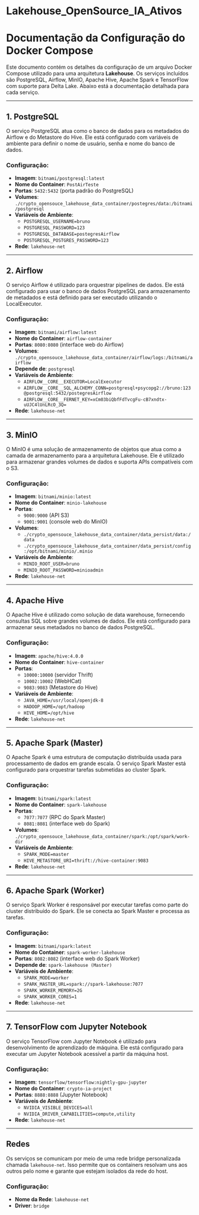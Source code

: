 # Lakehouse_OpenSource_IA_Ativos


# Documentação da Configuração do Docker Compose

Este documento contém os detalhes da configuração de um arquivo Docker Compose utilizado para uma arquitetura **Lakehouse**. Os serviços incluídos são PostgreSQL, Airflow, MinIO, Apache Hive, Apache Spark e TensorFlow com suporte para Delta Lake. Abaixo está a documentação detalhada para cada serviço.

---

## 1. PostgreSQL

O serviço PostgreSQL atua como o banco de dados para os metadados do Airflow e do Metastore do Hive. Ele está configurado com variáveis de ambiente para definir o nome de usuário, senha e nome do banco de dados.

### Configuração:
- **Imagem**: `bitnami/postgresql:latest`
- **Nome do Container**: `PostAirTeste`
- **Portas**: `5432:5432` (porta padrão do PostgreSQL)
- **Volumes**: `./crypto_opensouce_lakehouse_data_container/postegres/data:/bitnami/postgresql`
- **Variáveis de Ambiente**:
  - `POSTGRESQL_USERNAME=bruno`
  - `POSTGRESQL_PASSWORD=123`
  - `POSTGRESQL_DATABASE=postegresAirflow`
  - `POSTGRESQL_POSTGRES_PASSWORD=123`
- **Rede**: `lakehouse-net`

---

## 2. Airflow

O serviço Airflow é utilizado para orquestrar pipelines de dados. Ele está configurado para usar o banco de dados PostgreSQL para armazenamento de metadados e está definido para ser executado utilizando o LocalExecutor.

### Configuração:
- **Imagem**: `bitnami/airflow:latest`
- **Nome do Container**: `airflow-container`
- **Portas**: `8080:8080` (interface web do Airflow)
- **Volumes**: `./crypto_opensouce_lakehouse_data_container/airflow/logs:/bitnami/airflow`
- **Depende de**: `postgresql`
- **Variáveis de Ambiente**:
  - `AIRFLOW__CORE__EXECUTOR=LocalExecutor`
  - `AIRFLOW__CORE__SQL_ALCHEMY_CONN=postgresql+psycopg2://bruno:123@postgresql:5432/postegresAirflow`
  - `AIRFLOW__CORE__FERNET_KEY=xCm03biQbfFdTvcgFu-cB7xndtx-uUJC4lUnLRcO_3Q=`
- **Rede**: `lakehouse-net`

---

## 3. MinIO

O MinIO é uma solução de armazenamento de objetos que atua como a camada de armazenamento para a arquitetura Lakehouse. Ele é utilizado para armazenar grandes volumes de dados e suporta APIs compatíveis com o S3.

### Configuração:
- **Imagem**: `bitnami/minio:latest`
- **Nome do Container**: `minio-lakehouse`
- **Portas**: 
  - `9000:9000` (API S3)
  - `9001:9001` (console web do MinIO)
- **Volumes**:
  - `./crypto_opensouce_lakehouse_data_container/data_persist/data:/data`
  - `./crypto_opensouce_lakehouse_data_container/data_persist/config:/opt/bitnami/minio/.minio`
- **Variáveis de Ambiente**:
  - `MINIO_ROOT_USER=bruno`
  - `MINIO_ROOT_PASSWORD=minioadmin`
- **Rede**: `lakehouse-net`

---

## 4. Apache Hive

O Apache Hive é utilizado como solução de data warehouse, fornecendo consultas SQL sobre grandes volumes de dados. Ele está configurado para armazenar seus metadados no banco de dados PostgreSQL.

### Configuração:
- **Imagem**: `apache/hive:4.0.0`
- **Nome do Container**: `hive-container`
- **Portas**:
  - `10000:10000` (servidor Thrift)
  - `10002:10002` (WebHCat)
  - `9083:9083` (Metastore do Hive)
- **Variáveis de Ambiente**:
  - `JAVA_HOME=/usr/local/openjdk-8`
  - `HADOOP_HOME=/opt/hadoop`
  - `HIVE_HOME=/opt/hive`
- **Rede**: `lakehouse-net`

---

## 5. Apache Spark (Master)

O Apache Spark é uma estrutura de computação distribuída usada para processamento de dados em grande escala. O serviço Spark Master está configurado para orquestrar tarefas submetidas ao cluster Spark.

### Configuração:
- **Imagem**: `bitnami/spark:latest`
- **Nome do Container**: `spark-lakehouse`
- **Portas**:
  - `7077:7077` (RPC do Spark Master)
  - `8081:8081` (interface web do Spark)
- **Volumes**: `./crypto_opensouce_lakehouse_data_container/spark:/opt/spark/work-dir`
- **Variáveis de Ambiente**:
  - `SPARK_MODE=master`
  - `HIVE_METASTORE_URI=thrift://hive-container:9083`
- **Rede**: `lakehouse-net`

---

## 6. Apache Spark (Worker)

O serviço Spark Worker é responsável por executar tarefas como parte do cluster distribuído do Spark. Ele se conecta ao Spark Master e processa as tarefas.

### Configuração:
- **Imagem**: `bitnami/spark:latest`
- **Nome do Container**: `spark-worker-lakehouse`
- **Portas**: `8082:8082` (interface web do Spark Worker)
- **Depende de**: `spark-lakehouse (Master)`
- **Variáveis de Ambiente**:
  - `SPARK_MODE=worker`
  - `SPARK_MASTER_URL=spark://spark-lakehouse:7077`
  - `SPARK_WORKER_MEMORY=2G`
  - `SPARK_WORKER_CORES=1`
- **Rede**: `lakehouse-net`

---

## 7. TensorFlow com Jupyter Notebook

O serviço TensorFlow com Jupyter Notebook é utilizado para desenvolvimento de aprendizado de máquina. Ele está configurado para executar um Jupyter Notebook acessível a partir da máquina host.

### Configuração:
- **Imagem**: `tensorflow/tensorflow:nightly-gpu-jupyter`
- **Nome do Container**: `crypto-ia-project`
- **Portas**: `8888:8888` (Jupyter Notebook)
- **Variáveis de Ambiente**:
  - `NVIDIA_VISIBLE_DEVICES=all`
  - `NVIDIA_DRIVER_CAPABILITIES=compute,utility`
- **Rede**: `lakehouse-net`

---

## Redes

Os serviços se comunicam por meio de uma rede bridge personalizada chamada `lakehouse-net`. Isso permite que os containers resolvam uns aos outros pelo nome e garante que estejam isolados da rede do host.

### Configuração:
- **Nome da Rede**: `lakehouse-net`
- **Driver**: `bridge`
